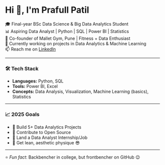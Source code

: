 # Hi 👋, I'm Prafull Patil  

🎓 Final-year BSc Data Science & Big Data Analytics Student  
📊 Aspiring Data Analyst | Python | SQL | Power BI | Statistics  
💪 Co-founder of Mallet Gym, Pune | Fitness + Data Enthusiast  
🚀 Currently working on projects in Data Analytics & Machine Learning  
📫 Reach me on [LinkedIn](www.linkedin.com/in/prafullpatil07)  

---

### 🛠️ Tech Stack  
- **Languages:** Python, SQL  
- **Tools:** Power BI, Excel  
- **Concepts:** Data Analysis, Visualization, Machine Learning (basics), Statistics  

---

### 📈 2025 Goals  
- 🔹 Build 5+ Data Analytics Projects  
- 🔹 Contribute to Open Source  
- 🔹 Land a Data Analyst Internship/Job  
- 🔹 Get lean, aesthetic physique 😎  

---

⭐ *Fun fact*: Backbencher in college, but frontbencher on GitHub 😉  
